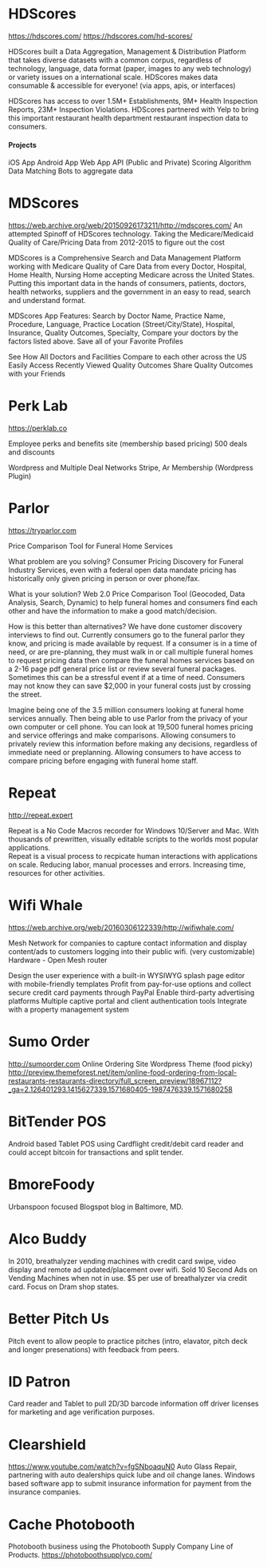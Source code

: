 # HDScores
https://hdscores.com/
https://hdscores.com/hd-scores/

HDScores built a Data Aggregation, Management & Distribution Platform that takes diverse datasets with a common corpus, regardless of technology, language, data format (paper, images to any web technology) or variety issues on a international scale. HDScores makes data consumable & accessible for everyone! (via apps, apis, or interfaces)

HDScores has access to over 1.5M+ Establishments, 9M+ Health Inspection Reports, 23M+ Inspection Violations. HDScores partnered with Yelp to bring this important restaurant health department restaurant inspection data to consumers.

#### Projects

iOS App
Android App
Web App
API (Public and Private)
Scoring Algorithm
Data Matching
Bots to aggregate data

# MDScores 
https://web.archive.org/web/20150926173211/http://mdscores.com/
An attempted Spinoff of HDScores technology.
Taking the Medicare/Medicaid Quality of Care/Pricing Data from 2012-2015 to figure out the cost

MDScores is a Comprehensive Search and Data Management Platform working with Medicare Quality of Care Data from every Doctor, Hospital, Home Health, Nursing Home accepting Medicare across the United States. Putting this important data in the hands of consumers, patients, doctors, health networks, suppliers and the government in an easy to read, search and understand format.

MDScores App Features:
Search by Doctor Name, Practice Name, Procedure, Language, Practice Location (Street/City/State), Hospital, Insurance, Quality Outcomes, Specialty, Compare your doctors by the factors listed above.
Save all of your Favorite Profiles

See How All Doctors and Facilities Compare to each other across the US
Easily Access Recently Viewed Quality Outcomes
Share Quality Outcomes with your Friends

# Perk Lab
https://perklab.co
 
Employee perks and benefits site (membership based pricing)
500 deals and discounts

Wordpress and Multiple Deal Networks
Stripe, Ar Membership (Wordpress Plugin)

# Parlor
https://tryparlor.com

Price Comparison Tool for Funeral Home Services

What problem are you solving?
Consumer Pricing Discovery for Funeral Industry Services, even with a federal open data mandate pricing has historically only given pricing in person or over phone/fax.

What is your solution?
Web 2.0 Price Comparison Tool (Geocoded, Data Analysis, Search, Dynamic) to help funeral homes and consumers find each other and have the information to make a good match/decision.

How is this better than alternatives?
We have done customer discovery interviews to find out. Currently consumers go to the funeral parlor they know, and pricing is made available by request. If a consumer is in a time of need, or are pre-planning, they must walk in or call multiple funeral homes to request pricing data then compare the funeral homes services based on a 2-16 page pdf general price list or review several funeral packages. Sometimes this can be a stressful event if at a time of need. Consumers may not know they can save $2,000 in your funeral costs just by crossing the street.

Imagine being one of the 3.5 million consumers looking at funeral home services annually. Then being able to use Parlor from the privacy of your own computer or cell phone. You can look at 19,500 funeral homes pricing and service offerings and make comparisons. Allowing consumers to privately review this information before making any decisions, regardless of immediate need or preplanning. Allowing consumers to have access to compare pricing before engaging with funeral home staff.


# Repeat
http://repeat.expert

Repeat is a No Code Macros recorder for Windows 10/Server and Mac. 
With thousands of prewritten, visually editable scripts to the worlds most popular applications.  
Repeat is a visual process to recpicate human interactions with applications on scale.
Reducing labor, manual processes and errors.
Increasing time, resources for other activities.

# Wifi Whale
https://web.archive.org/web/20160306122339/http://wifiwhale.com/

Mesh Network for companies to capture contact information and display content/ads to customers logging into their public wifi. (very customizable) 
Hardware - Open Mesh router

Design the user experience with a built-in WYSIWYG splash page editor with mobile-friendly templates
Profit from pay-for-use options and collect secure credit card payments through PayPal
Enable third-party advertising platforms
Multiple captive portal and client authentication tools
Integrate with a property management system

# Sumo Order
http://sumoorder.com
Online Ordering Site 
Wordpress
Theme (food picky) http://preview.themeforest.net/item/online-food-ordering-from-local-restaurants-restaurants-directory/full_screen_preview/18967112?_ga=2.126401293.1415627339.1571680405-1987476339.1571680258

# BitTender POS
Android based Tablet POS using Cardflight credit/debit card reader and could accept bitcoin for transactions and split tender.

# BmoreFoody 
Urbanspoon focused Blogspot blog in Baltimore, MD. 

# Alco Buddy
In 2010, breathalyzer vending machines with credit card swipe, video display and remote ad updated/placement over wifi. 
Sold 10 Second Ads on Vending Machines when not in use. 
$5 per use of breathalyzer via credit card.
Focus on Dram shop states.  

# Better Pitch Us
Pitch event to allow people to practice pitches (intro, elavator, pitch deck and longer presenations) with feedback from peers.

# ID Patron 
Card reader and Tablet to pull 2D/3D barcode information off driver licenses for marketing and age verification purposes.

# Clearshield
https://www.youtube.com/watch?v=fgSNboaquN0
Auto Glass Repair, partnering with auto dealerships quick lube and oil change lanes. 
Windows based software app to submit insurance information for payment from the insurance companies. 

# Cache Photobooth
Photobooth business using the Photobooth Supply Company Line of Products. 
https://photoboothsupplyco.com/

